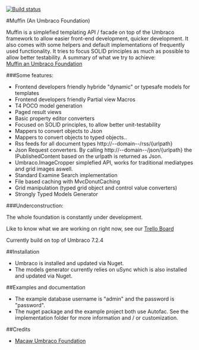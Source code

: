 [![Build status](https://ci.appveyor.com/api/projects/status/6tn3dnvmuek4olhq?svg=true)](https://ci.appveyor.com/project/ismarvelous/muffin)
  
#Muffin (An Umbraco Foundation)

Muffin is a simplefied templating API / facade on top of the
Umbraco framework to allow easier front-end development, quicker development. It also comes with some helpers and default implementations of frequently used functionality.
It tries to focus SOLID principles as much as possible to allow better testability. A summary of what we try to achieve:  
[Muffin an Umbraco Foundation](http://www.slideshare.net/JeroenWijdeven/muffin-an-umbraco-foundation)

###Some features:  

- Frontend developers friendly hybride "dynamic" or typesafe models for templates 
- Frontend developers friendly Partial view Macros
- T4 POCO model generation 
- Paged result views  
- Basic property editor converters 
- Focused on SOLID principles, to allow better unit-testability
- Mappers to convert objects to Json
- Mappers to convert objects to typed objects..
- Rss feeds for all document types http://--domain--/rss/{urlpath}
- Json Request converters. By calling http://--domain--/json/{urlpath} the IPublishedContent based on the urlpath is returned as Json.
- Umbraco.ImageCropper simplefied API, works for traditional mediatypes and grid images aswell.
- Standard Examine Search implementation  
- File based caching with MvcDonutCaching
- Grid manipulation (typed grid object and control value converters)
- Strongly Typed Models Generator

###Underconstruction:

The whole foundation is constantly under development. 

Like to know what we are working on right now, see our [Trello Board](https://trello.com/b/YMtpIdMT/muffin-development)

Currently build on top of Umbraco 7.2.4

##Installation
- Umbraco is installed and updated via Nuget.  
- The models generator currently relies on uSync which is also installed and updated via Nuget.

##Examples and documentation

- The example database username is "admin" and the password is "password".  
- The nuget package and the example project both use Autofac. See the implementation folder for more information and / or customization. 

##Credits
- [Macaw Umbraco Foundation](https://github.com/MacawNL/Macaw.Umbraco.Foundation/)